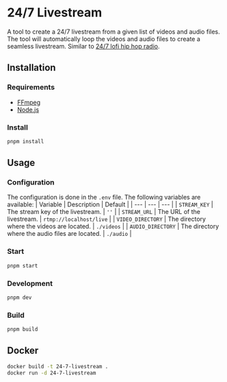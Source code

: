 # 24/7 Livestream

A tool to create a 24/7 livestream from a given list of videos and audio files. The tool will automatically loop the videos and audio files to create a seamless livestream. Similar to [24/7 lofi hip hop radio](https://www.youtube.com/watch?v=jfKfPfyJRdk).


## Installation

### Requirements

- [FFmpeg](https://ffmpeg.org/download.html)
- [Node.js](https://nodejs.org/en/download/)

### Install

```bash
pnpm install
```

## Usage

### Configuration

The configuration is done in the `.env` file. The following variables are available:
| Variable | Description | Default |
| --- | --- | --- |
| `STREAM_KEY` | The stream key of the livestream. | `''` |
| `STREAM_URL` | The URL of the livestream. | `rtmp://localhost/live` |
| `VIDEO_DIRECTORY` | The directory where the videos are located. | `./videos` |
| `AUDIO_DIRECTORY` | The directory where the audio files are located. | `./audio` |

### Start

```bash
pnpm start
```

### Development

```bash
pnpm dev
```

### Build

```bash
pnpm build
```

## Docker
  
```bash 
docker build -t 24-7-livestream .
docker run -d 24-7-livestream
```
